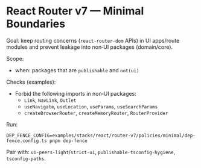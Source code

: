 # React Router v7 — Minimal Boundaries

Goal: keep routing concerns (`react-router-dom` APIs) in UI apps/route modules and prevent leakage into non‑UI packages (domain/core).

Scope:
- when: packages that are `publishable` and `not(ui)`

Checks (examples):
- Forbid the following imports in non‑UI packages:
  - `Link`, `NavLink`, `Outlet`
  - `useNavigate`, `useLocation`, `useParams`, `useSearchParams`
  - `createBrowserRouter`, `createMemoryRouter`, `RouterProvider`

Run:
```
DEP_FENCE_CONFIG=examples/stacks/react/router-v7/policies/minimal/dep-fence.config.ts pnpm dep-fence
```

Pair with: `ui-peers-light`/`strict-ui`, `publishable-tsconfig-hygiene`, `tsconfig-paths`.

